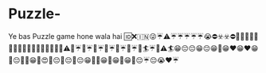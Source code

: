 # Puzzle-
Ye bas Puzzle game hone wala hai
 🆔❌🇮🇳😜☔⚠️☔☔☔☔☔😭⛔☣️☣️⛔🔷😁😍🥰😁🖕💖🖕💖🖕💖🖕💖🖕💖🖕🥰⚠️🥰☔🥰☔😔☔😔☔🥰☔😔☔🥰🏄☔🖕⚠️🏄😁😔😔😁😔😁🥰😁♥️😁♥️😁🥰😔🦷💝😁💝😍🦷😔🦷😔🦷😔😁🥰🖕😁🖕😁🥰😁🥰😔☔😔😭♥️☔
 

